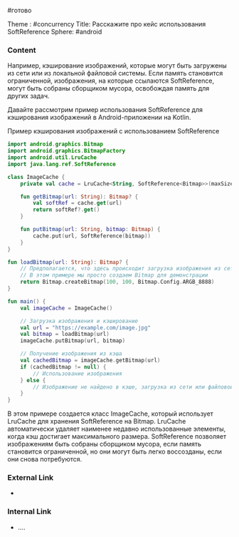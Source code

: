 #готово 

Theme : #concurrency 
Title: Расскажите про кейс использования SoftReference
Sphere: #android 

### Content

Например, кэширование изображений, которые могут быть загружены из сети или из локальной файловой системы. Если память становится ограниченной, изображения, на которые ссылаются SoftReference, могут быть собраны сборщиком мусора, освобождая память для других задач.

Давайте рассмотрим пример использования SoftReference для кэширования изображений в Android-приложении на Kotlin.

Пример кэширования изображений с использованием SoftReference
```kotlin
import android.graphics.Bitmap
import android.graphics.BitmapFactory
import android.util.LruCache
import java.lang.ref.SoftReference

class ImageCache {
    private val cache = LruCache<String, SoftReference<Bitmap>>(maxSize = 4 * 1024 * 1024) // 4MB

    fun getBitmap(url: String): Bitmap? {
        val softRef = cache.get(url)
        return softRef?.get()
    }

    fun putBitmap(url: String, bitmap: Bitmap) {
        cache.put(url, SoftReference(bitmap))
    }
}

fun loadBitmap(url: String): Bitmap? {
    // Предполагается, что здесь происходит загрузка изображения из сети или файловой системы
    // В этом примере мы просто создаем Bitmap для демонстрации
    return Bitmap.createBitmap(100, 100, Bitmap.Config.ARGB_8888)
}

fun main() {
    val imageCache = ImageCache()

    // Загрузка изображения и кэширование
    val url = "https://example.com/image.jpg"
    val bitmap = loadBitmap(url)
    imageCache.putBitmap(url, bitmap)

    // Получение изображения из кэша
    val cachedBitmap = imageCache.getBitmap(url)
    if (cachedBitmap != null) {
        // Использование изображения
    } else {
        // Изображение не найдено в кэше, загрузка из сети или файловой системы
    }
}
```

В этом примере создается класс ImageCache, который использует LruCache для хранения SoftReference на Bitmap. LruCache автоматически удаляет наименее недавно использованные элементы, когда кэш достигает максимального размера. SoftReference позволяет изображениям быть собраны сборщиком мусора, если память становится ограниченной, но они могут быть легко воссозданы, если они снова потребуются.

### External Link

- 

### Internal Link

- ....